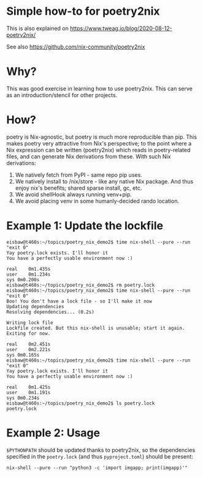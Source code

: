 # Simple how-to for poetry2nix

This is also explained on https://www.tweag.io/blog/2020-08-12-poetry2nix/

See also https://github.com/nix-community/poetry2nix



# Why?
This was good exercise in learning how to use poetry2nix.
This can serve as an introduction/stencil for other projects.

# How?
poetry is Nix-agnostic, but poetry is much more reproducible than pip.
This makes poetry very attractive from Nix's perspective; to the point
where a Nix expression can be written (poetry2nix) which reads in
poetry-related files, and can generate Nix derivations from these.
With such Nix derivations: 
 1. We natively fetch from PyPI - same repo pip uses.
 2. We natively install to /nix/store - like any native Nix package.
    And thus enjoy nix's benefits; shared sparse install, gc, etc.
 3. We avoid shellHook always running venv+pip.
 4. We avoid placing venv in some humanly-decided rando location.


# Example 1: Update the lockfile

```
eisbaw@t460s:~/topics/poetry_nix_demo2$ time nix-shell --pure --run "exit 0"
Yay poetry.lock exists. I'll honor it
You have a perfectly usable environment now :)

real	0m1.435s
user	0m1.234s
sys	0m0.200s
eisbaw@t460s:~/topics/poetry_nix_demo2$ rm poetry.lock 
eisbaw@t460s:~/topics/poetry_nix_demo2$ time nix-shell --pure --run "exit 0"
Boo! You don't have a lock file - so I'll make it now
Updating dependencies
Resolving dependencies... (0.2s)

Writing lock file
Lockfile created. But this nix-shell is unusable; start it again. Exiting for now.

real	0m2.451s
user	0m2.221s
sys	0m0.165s
eisbaw@t460s:~/topics/poetry_nix_demo2$ time nix-shell --pure --run "exit 0"
Yay poetry.lock exists. I'll honor it
You have a perfectly usable environment now :)

real	0m1.425s
user	0m1.191s
sys	0m0.234s
eisbaw@t460s:~/topics/poetry_nix_demo2$ ls poetry.lock 
poetry.lock

```


# Example 2: Usage

`$PYTHONPATH` should be updated thanks to poetry2nix, so the dependencies specified in the `poetry.lock` (and thus `pyproject.toml`) should be present:

```
nix-shell --pure --run "python3 -c 'import imgapp; print(imgapp)'"
```
